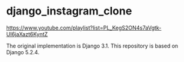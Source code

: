 # django_instagram_clone
https://www.youtube.com/playlist?list=PL_KegS2ON4s7aVgtk-UI6jaXazt6KyntZ

The original implementation is Django 3.1.
This repository is based on Django 5.2.4.
